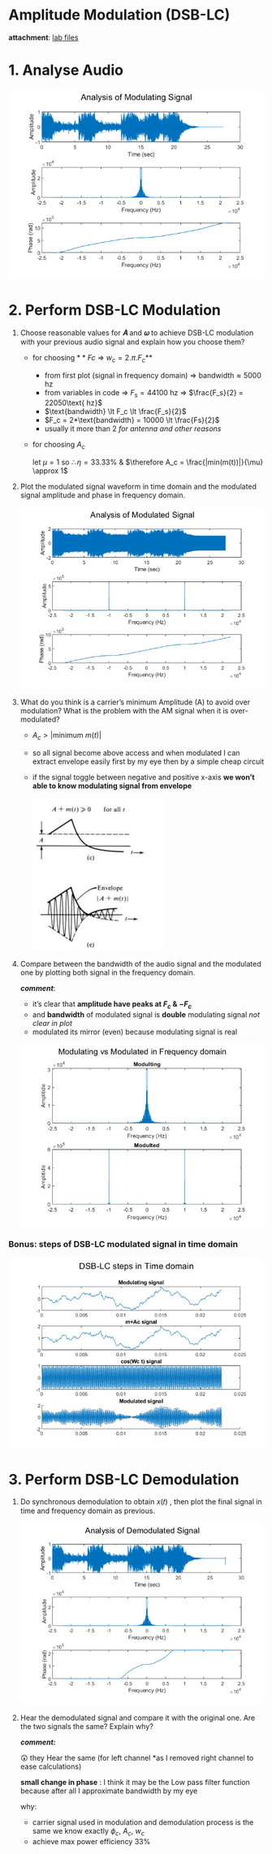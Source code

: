 # Amplitude Modulation (DSB-LC)

**attachment**: [lab files](https://drive.google.com/drive/folders/1tRcSAtlDv4AF7TGCr-5ckqdXlKO9ZUR0?usp=sharing)

# 1. Analyse Audio

![Analysis of Modulating Signal.png](./doc/Analysis_of_Modulating_Signal.png)

# 2. Perform DSB-LC Modulation

1. Choose reasonable values for **𝐴** and **𝜔** to achieve DSB-LC modulation with your
previous audio signal and explain how you choose them?
    - for choosing $**Fc$   ⇒ $w_c=2.\pi.F_c$**
        - from first plot (signal in frequency domain)   ⇒ $\text{bandwidth} \approx 5000 \text{ hz}$
        - from variables in code ⇒ $F_s = 44100 \text{ hz}$  ⇒ $\frac{F_s}{2} = 22050\text{ hz}$
        - $\text{bandwidth} \lt F_c \lt \frac{F_s}{2}$
        - $F_c = 2*\text{bandwidth} = 10000 \lt \frac{Fs}{2}$
        - usually it more than 2  *for antenna and other reasons*
    - for choosing $A_c$
        
        let   $\mu = 1$      so     $\therefore \eta = 33.33\%$       &        $\therefore  A_c = \frac{|min(m(t))|}{\mu} \approx 1$ 
        
2. Plot the modulated signal waveform in time domain and the modulated signal
amplitude and phase in frequency domain.
    
    ![03 Analysis of Modulated Signal.png](./doc/03_Analysis_of_Modulated_Signal.png)
    
3. What do you think is a carrier’s minimum Amplitude (A) to avoid over
modulation? What is the problem with the AM signal when it is over-modulated?
    - $A_c \gt |\text{minimum }m(t)|$
    - so all signal become above access and when modulated I can extract envelope easily first by my eye then by a simple cheap circuit
    - if the signal toggle between negative and positive x-axis **we won’t able to know modulating signal from envelope**
        
        ![Untitled](./doc/Untitled.png)
        
4. Compare between the bandwidth of the audio signal and the modulated one by
plotting both signal in the frequency domain.
    
    ***comment***: 
    
    - it’s clear that **amplitude have peaks at  $F_c$ & $-F_c$**
    - and **bandwidth** of modulated signal is **double** modulating signal  *not clear in plot*
    - modulated its mirror (even) because modulating signal is real
    
    ![04 Modulating vs Modulated in Frequency domain.png](./doc/04_Modulating_vs_Modulated_in_Frequency_domain.png)
    

### Bonus: steps of DSB-LC modulated signal in time domain

![02 DSB-LC steps in Time Domain.png](./doc/02_DSB-LC_steps_in_Time_Domain.png)

# 3. Perform DSB-LC Demodulation

1. Do synchronous demodulation to obtain 𝑥(𝑡) , then plot the final signal in time
and frequency domain as previous.
    
    ![05 Analysis of Demodulated Signal.png](./doc/05_Analysis_of_Demodulated_Signal.png)
    
2. Hear the demodulated signal and compare it with the original one.
Are the two signals the same? Explain why?
    
    ***comment:***
    
    😲 they Hear the same (for left channel *as I removed right channel to ease calculations)
    
    **small change in phase** :  I think it may be the Low pass filter function because after all I approximate bandwidth by my eye
    
    why: 
    
    - carrier signal used in modulation and demodulation process is the same we know exactly $\phi_c$, $A_c$, $w_c$
    - achieve max power efficiency $33\%$
